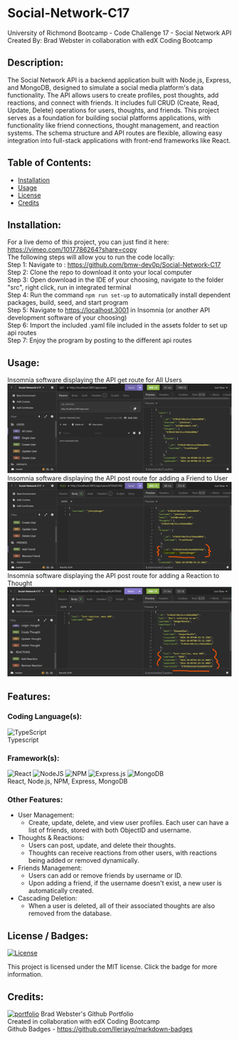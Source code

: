 # Social-Network-C17
University of Richmond Bootcamp - Code Challenge 17 - Social Network API
Created By: Brad Webster in collaboration with edX Coding Bootcamp
## Description:
The Social Network API is a backend application built with Node.js, Express, and MongoDB, designed to simulate a social media platform's data functionality. The API allows users to create profiles, post thoughts, add reactions, and connect with friends. It includes full CRUD (Create, Read, Update, Delete) operations for users, thoughts, and friends. This project serves as a foundation for building social platforms applications, with functionality like friend connections, thought management, and reaction systems. The schema structure and API routes are flexible, allowing easy integration into full-stack applications with front-end frameworks like React.

## Table of Contents:
  * [Installation](#installation)
  * [Usage](#usage)
  * [License](#license)
  * [Credits](#credits)
## Installation: 
  For a live demo of this project, you can just find it here:
  https://vimeo.com/1017786264?share=copy
  <br/>The following steps will allow you to run the code locally:
  <br/>Step 1: Navigate to : https://github.com/bmw-dev0p/Social-Network-C17
  <br/>Step 2: Clone the repo to download it onto your local computer
  <br/>Step 3: Open download in the IDE of your choosing, navigate to the folder "src", right click, run in integrated terminal
  <br/>Step 4: Run the command ```npm run set-up``` to automatically install dependent packages, build, seed, and start program 
  <br/>Step 5: Navigate to https://localhost.3001 in Insomnia (or another API development software of your choosing)
  <br/>Step 6: Import the included .yaml file included in the assets folder to set up api routes
  <br/>Step 7: Enjoy the program by posting to the different api routes

## Usage:
  Insomnia software displaying the API get route for All Users
  <br/>![allUser](https://github.com/bmw-dev0p/Social-Network-C17/blob/main/src/assets/readme1.jpg?raw=true)
  <br/> Insomnia software displaying the API post route for adding a Friend to User
  <br/>![home](https://github.com/bmw-dev0p/Social-Network-C17/blob/main/src/assets/readme2.jpg?raw=true)
  <br/> Insomnia software displaying the API post route for adding a Reaction to Thought
  <br/>![home](https://github.com/bmw-dev0p/Social-Network-C17/blob/main/src/assets/readme3.jpg?raw=true)

## Features:
### Coding Language(s): 
![TypeScript](https://img.shields.io/badge/typescript-%23007ACC.svg?style=for-the-badge&logo=typescript&logoColor=white) 
<br/>Typescript
### Framework(s):
![React](https://img.shields.io/badge/react-%2320232a.svg?style=for-the-badge&logo=react&logoColor=%2361DAFB) 
![NodeJS](https://img.shields.io/badge/node.js-6DA55F?style=for-the-badge&logo=node.js&logoColor=white)
![NPM](https://img.shields.io/badge/NPM-%23CB3837.svg?style=for-the-badge&logo=npm&logoColor=white)
![Express.js](https://img.shields.io/badge/express.js-%23404d59.svg?style=for-the-badge&logo=express&logoColor=%2361DAFB)
![MongoDB](https://img.shields.io/badge/MongoDB-%234ea94b.svg?style=for-the-badge&logo=mongodb&logoColor=white)
<br/>React, Node.js, NPM, Express, MongoDB
### Other Features: 
- User Management: 
  - Create, update, delete, and view user profiles. Each user can have a list of friends, stored with both ObjectID and username.
- Thoughts & Reactions:
  - Users can post, update, and delete their thoughts.
  - Thoughts can receive reactions from other users, with reactions being added or removed dynamically.
- Friends Management:
  - Users can add or remove friends by username or ID.
  - Upon adding a friend, if the username doesn't exist, a new user is automatically created.
- Cascading Deletion:
  - When a user is deleted, all of their associated thoughts are also removed from the database.

## License / Badges:
[![License](https://img.shields.io/badge/License-MIT-blue.svg)](https://opensource.org/licenses/MIT) 
    
This project is licensed under the MIT license. Click the badge for more information.
## Credits:
[![portfolio](https://img.shields.io/badge/my_portfolio-000?style=for-the-badge&logo=ko-fi&logoColor=white)](https://github.com/bmw-dev0p)
Brad Webster's Github Portfolio
<br/>Created in collaboration with edX Coding Bootcamp
<br/>Github Badges - https://github.com/Ileriayo/markdown-badges
  


